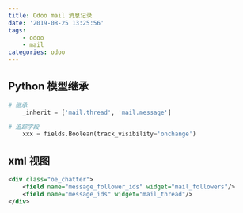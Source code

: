 ```yaml
---
title: Odoo mail 消息记录
date: '2019-08-25 13:25:56'
tags:
    - odoo
    - mail
categories: odoo
---
```


## Python 模型继承

```python
# 继承
    _inherit = ['mail.thread', 'mail.message']
```

```python
# 追踪字段
    xxx = fields.Boolean(track_visibility='onchange')
```

## xml 视图

```xml
<div class="oe_chatter">
    <field name="message_follower_ids" widget="mail_followers"/>
    <field name="message_ids" widget="mail_thread"/>
</div>
```
